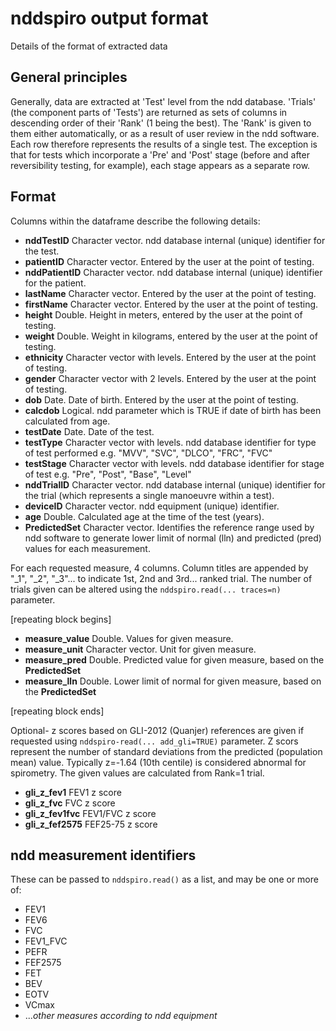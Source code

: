 # nddspiro output format

Details of the format of extracted data 

## General principles

Generally, data are extracted at 'Test' level from the ndd database.
'Trials' (the component parts of 'Tests') are returned as sets of columns in descending order of their 'Rank' (1 being the best). The 'Rank' is given to them either automatically, or as a result of user review in the ndd software.
Each row therefore represents the results of a single test. The exception is that for tests which incorporate a 'Pre' and 'Post' stage (before and after reversibility testing, for example), each stage appears as a separate row. 

## Format

Columns within the dataframe describe the following details:
* __nddTestID__ Character vector. ndd database internal (unique) identifier for the test.
* __patientID__ Character vector. Entered by the user at the point of testing.
* __nddPatientID__ Character vector. ndd database internal (unique) identifier for the patient.
* __lastName__ Character vector. Entered by the user at the point of testing.
* __firstName__ Character vector. Entered by the user at the point of testing.
* __height__ Double. Height in meters, entered by the user at the point of testing.
* __weight__ Double. Weight in kilograms, entered by the user at the point of testing.
* __ethnicity__ Character vector with levels. Entered by the user at the point of testing.
* __gender__ Character vector with 2 levels. Entered by the user at the point of testing.
* __dob__ Date. Date of birth. Entered by the user at the point of testing.
* __calcdob__ Logical. ndd parameter which is TRUE if date of birth has been calculated from age.
* __testDate__ Date. Date of the test.
* __testType__ Character vector with levels. ndd database identifier for type of test performed e.g. "MVV", "SVC", "DLCO", "FRC", "FVC"
* __testStage__ Character vector with levels. ndd database identifier for stage of test e.g. "Pre", "Post", "Base", "Level"
* __nddTrialID__ Character vector. ndd database internal (unique) identifier for the trial (which represents a single manoeuvre within a test).
* __deviceID__ Character vector. ndd equipment (unique) identifier.
* __age__ Double. Calculated age at the time of the test (years).
* __PredictedSet__ Character vector. Identifies the reference range used by ndd software to generate lower limit of normal (lln) and predicted (pred) values for each measurement.

For each requested measure, 4 columns. Column titles are appended by "_1", "_2", "_3"... to indicate 1st, 2nd and 3rd... ranked trial. The number of trials given can be altered using the `nddspiro.read(... traces=n)` parameter.

[repeating block begins]
* __measure_value__ Double. Values for given measure.
* __measure_unit__ Character vector. Unit for given measure.
* __measure_pred__ Double. Predicted value for given measure, based on the __PredictedSet__
* __measure_lln__ Double. Lower limit of normal for given measure, based on the __PredictedSet__

[repeating block ends]

Optional- z scores based on GLI-2012 (Quanjer) references are given if requested using `nddspiro-read(... add_gli=TRUE)` parameter. Z scors represent the number of standard deviations from the predicted (population mean) value. Typically z=-1.64 (10th centile) is considered abnormal for spirometry. The given values are calculated from Rank=1 trial. 
* __gli_z_fev1__ FEV1 z score
* __gli_z_fvc__ FVC z score
* __gli_z_fev1fvc__ FEV1/FVC z score
* __gli_z_fef2575__ FEF25-75 z score

## ndd measurement identifiers
These can be passed to `nddspiro.read()` as a list, and may be one or more of:
* FEV1
* FEV6
* FVC
* FEV1_FVC
* PEFR
* FEF2575
* FET
* BEV
* EOTV
* VCmax
* ...*other measures according to ndd equipment*
